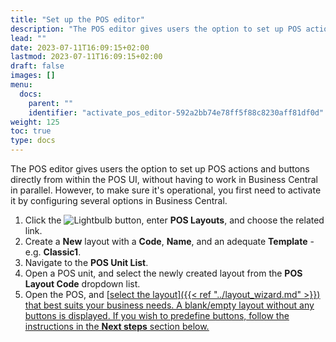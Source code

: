 ```yaml
---
title: "Set up the POS editor"
description: "The POS editor gives users the option to set up POS actions and buttons directly from within the POS UI, without having to work in Business Central in parallel."
lead: ""
date: 2023-07-11T16:09:15+02:00
lastmod: 2023-07-11T16:09:15+02:00
draft: false
images: []
menu:
  docs:
    parent: ""
    identifier: "activate_pos_editor-592a2bb74e78ff5f88c8230aff81df0d"
weight: 125
toc: true
type: docs
---
```

The POS editor gives users the option to set up POS actions and buttons directly from within the POS UI, without having to work in Business Central in parallel. However, to make sure it's operational, you first need to activate it by configuring several options in Business Central. 

1. Click the ![Lightbulb](Lightbulb_icon.PNG) button, enter **POS Layouts**, and choose the related link. 
2. Create a **New** layout with a **Code**, **Name**, and an adequate **Template** - e.g. **Classic1**.
3. Navigate to the **POS Unit List**.
4. Open a POS unit, and select the newly created layout from the **POS Layout Code** dropdown list.
5. Open the POS, and [<ins>select the layout<ins>]({{< ref "../layout_wizard.md" >}}) that best suits your business needs.
   A blank/empty layout without any buttons is displayed. If you wish to predefine buttons, follow the instructions in the **Next steps** section below.
